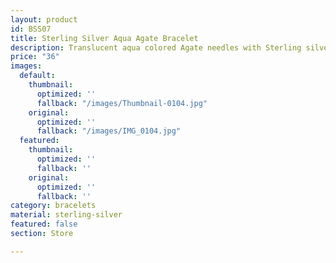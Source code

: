 ```yaml
---
layout: product
id: BSS07
title: Sterling Silver Aqua Agate Bracelet
description: Translucent aqua colored Agate needles with Sterling silver spacers.
price: "36"
images:
  default:
    thumbnail:
      optimized: ''
      fallback: "/images/Thumbnail-0104.jpg"
    original:
      optimized: ''
      fallback: "/images/IMG_0104.jpg"
  featured:
    thumbnail:
      optimized: ''
      fallback: ''
    original:
      optimized: ''
      fallback: ''
category: bracelets
material: sterling-silver
featured: false
section: Store

---
```

